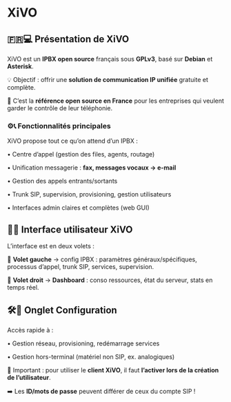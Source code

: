 # XiVO

## 🇫🇷💻 **Présentation de XiVO**

XiVO est un **IPBX open source** français sous **GPLv3**, basé sur **Debian** et **Asterisk**.

💡 Objectif : offrir une **solution de communication IP unifiée** gratuite et complète.

🌟 C’est la **référence open source en France** pour les entreprises qui veulent garder le contrôle de leur téléphonie.



### ⚙️📞 **Fonctionnalités principales**

XiVO propose tout ce qu’on attend d’un IPBX :

• Centre d’appel (gestion des files, agents, routage)

• Unification messagerie : **fax, messages vocaux → e-mail**

• Gestion des appels entrants/sortants

• Trunk SIP, supervision, provisioning, gestion utilisateurs

• Interfaces admin claires et complètes (web GUI)



## 🧭👀 **Interface utilisateur XiVO**

L’interface est en deux volets :

🔹 **Volet gauche** → config IPBX : paramètres généraux/spécifiques, processus d’appel, trunk SIP, services, supervision.

🔹 **Volet droit** → **Dashboard** : conso ressources, état du serveur, stats en temps réel.



## 🛠️🔧 **Onglet Configuration**

Accès rapide à :

• Gestion réseau, provisioning, redémarrage services

• Gestion hors-terminal (matériel non SIP, ex. analogiques)

📌 Important : pour utiliser le **client XiVO**, il faut **l’activer lors de la création de l’utilisateur**.

➡️ Les **ID/mots de passe** peuvent différer de ceux du compte SIP !


